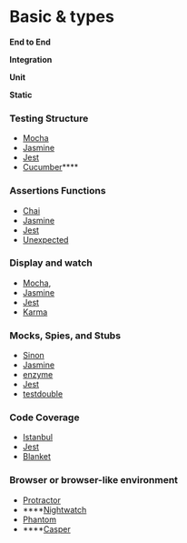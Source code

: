 # Basic & types

**End to End**

**Integration**

**Unit**

**Static**



### T**esting Structure** 

* [Mocha](https://mochajs.org/)
* [Jasmine](http://jasmine.github.io/)
* [Jest](https://facebook.github.io/jest/)
* [Cucumber](https://github.com/cucumber/cucumber-jshttps://github.com/cucumber/cucumber-js)\*\*\*\*

### **Assertions Functions** 

* [Chai](http://chaijs.com/)
* [Jasmine](http://jasmine.github.io/)
* [Jest](https://facebook.github.io/jest/)
*  [Unexpected](http://unexpected.js.org/)

### **Display and watch**

* [Mocha](https://mochajs.org/), 
* [Jasmine](http://jasmine.github.io/)
* [Jest](https://facebook.github.io/jest/)
*  [Karma](https://karma-runner.github.io/)

### **Mocks, Spies, and Stubs** 

* [Sinon](http://sinonjs.org/)
* [Jasmine](http://jasmine.github.io/)
* [enzyme](http://airbnb.io/enzyme/docs/api/)
* [Jest](https://facebook.github.io/jest/)
* [testdouble](https://github.com/testdouble/testdouble.js)

###  **Code Coverage**

*  [Istanbul](https://gotwarlost.github.io/istanbul/)
*  [Jest](https://facebook.github.io/jest/)
* [Blanket](http://blanketjs.org/)

### **Browser or browser-like environment** 

* [Protractor](http://www.protractortest.org/)
* \*\*\*\*[Nightwatch](http://nightwatchjs.org/)
* [Phantom](http://phantomjs.org/)
* \*\*\*\*[Casper](http://casperjs.org/)


